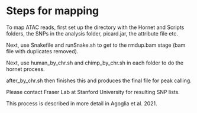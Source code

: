 # Steps for mapping 

To map ATAC reads, first set up the directory with the Hornet and Scripts folders, the SNPs in the analysis folder, picard.jar, the attribute file etc.

Next, use Snakefile and runSnake.sh to get to the rmdup.bam stage (bam file with duplicates removed).

Next, use human_by_chr.sh and chimp_by_chr.sh in each folder to do the hornet process.

after_by_chr.sh then finishes this and produces the final file for peak calling.

Please contact Fraser Lab at Stanford University for resulting SNP lists.

This process is described in more detail in Agoglia et al. 2021.
